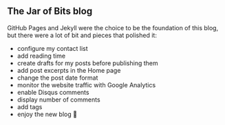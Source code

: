 ## The Jar of Bits blog


GitHub Pages and Jekyll were the choice to be the foundation of this blog,
but there were a lot of bit and pieces that polished it:
* configure my contact list
* add reading time
* create drafts for my posts before publishing them
* add post excerpts in the Home page
* change the post date format
* monitor the website traffic with Google Analytics
* enable Disqus comments
* display number of comments
* add tags
* enjoy the new blog 🍺

